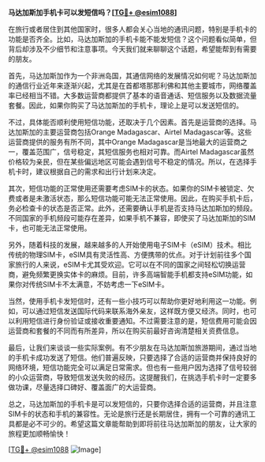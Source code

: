**马达加斯加手机卡可以发短信吗？[[TG💪+ @esim1088](https://t.me/s/esim1088)]**

在旅行或者居住到其他国家时，很多人都会关心当地的通讯问题，特别是手机卡的功能是否齐全。比如，马达加斯加的手机卡能不能发短信？这个问题看似简单，但背后却涉及不少细节和注意事项。今天我们就来聊聊这个话题，希望能帮到有需要的朋友。

首先，马达加斯加作为一个非洲岛国，其通信网络的发展情况如何呢？马达加斯加的通信行业近年来逐渐兴起，尤其是在首都塔那那利佛和其他主要城市，网络覆盖率已经相当不错。大多数运营商都提供了基本的语音通话、短信服务以及数据流量套餐。因此，如果你购买了马达加斯加的手机卡，理论上是可以发送短信的。

不过，具体能否顺利使用短信功能，还取决于几个因素。首先是运营商的选择。马达加斯加的主要运营商包括Orange Madagascar、Airtel Madagascar等。这些运营商提供的服务有所不同，其中Orange Madagascar是当地最大的运营商之一，覆盖范围广，信号稳定，其短信服务也相对可靠。而Airtel Madagascar虽然价格较为亲民，但在某些偏远地区可能会遇到信号不稳定的情况。所以，在选择手机卡时，建议根据自己的需求和出行计划来决定。

其次，短信功能的正常使用还需要考虑SIM卡的状态。如果你的SIM卡被锁定、欠费或者是未激活状态，那么短信功能可能无法正常使用。因此，在购买手机卡后，务必检查卡的状态是否正常。此外，还需要确认手机是否支持马达加斯加的频段。不同国家的手机频段可能存在差异，如果手机不兼容，即使买了马达加斯加的SIM卡，也可能无法正常使用。

另外，随着科技的发展，越来越多的人开始使用电子SIM卡（eSIM）技术。相比传统的物理SIM卡，eSIM具有灵活性高、方便携带的优点。对于计划前往多个国家旅行的人来说，eSIM卡尤其受欢迎。它可以在不同的国家之间轻松切换运营商，避免频繁更换实体卡的麻烦。目前，许多高端智能手机都支持eSIM功能，如果你对传统SIM卡不太满意，不妨考虑一下eSIM卡。

当然，使用手机卡发短信时，还有一些小技巧可以帮助你更好地利用这一功能。例如，可以通过短信发送国际代码来联系海外亲友，这样既方便又经济。同时，也可以利用短信进行身份验证或接收重要通知。不过需要注意的是，短信费用可能会因运营商和套餐的不同而有所差异，所以在购买前最好咨询清楚相关资费信息。

最后，让我们来谈谈一些实际案例。有不少朋友在马达加斯加旅游期间，通过当地的手机卡成功发送了短信。他们普遍反映，只要选择了合适的运营商并保持良好的网络环境，短信功能完全可以满足日常需求。但也有一些用户因为选择了信号较弱的小众运营商，导致短信发送失败的经历。这提醒我们，在挑选手机卡时一定要多做功课，尽量选择口碑好、覆盖面广的大运营商。

总之，马达加斯加的手机卡是可以发短信的，只要你选择合适的运营商，并且注意SIM卡的状态和手机的兼容性。无论是旅行还是长期居住，拥有一个可靠的通讯工具都是必不可少的。希望这篇文章能帮助到即将前往马达加斯加的朋友，让大家的旅程更加顺畅愉快！

[[TG💪+ @esim1088](https://t.me/s/esim1088) ![Image](https://i.postimg.cc/4NQfJmqS/Snipaste-2025-05-13-00-14-12.png)]
